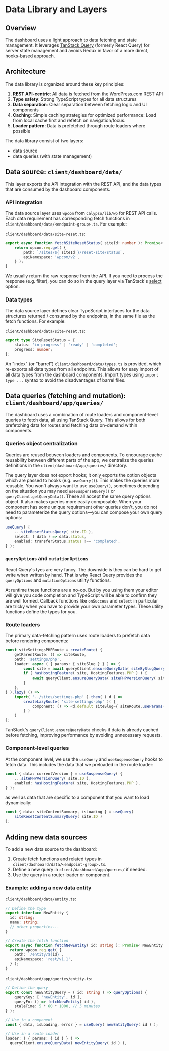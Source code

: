 # Data Library and Layers

## Overview

The dashboard uses a light approach to data fetching and state management. It leverages [TanStack Query](https://tanstack.com/query) (formerly React Query) for server state management and avoids Redux in favor of a more direct, hooks-based approach.

## Architecture

The data library is organized around these key principles:

1. **REST API-centric**: All data is fetched from the WordPress.com REST API
2. **Type safety**: Strong TypeScript types for all data structures
3. **Data separation**: Clear separation between fetching logic and UI components
4. **Caching**: Simple caching strategies for optimized performance: Load from local cache first and refetch on navigation/focus.
5. **Loader pattern**: Data is prefetched through route loaders where possible

The data library consist of two layers:

- data source
- data queries (with state management)

## Data source: `client/dashboard/data/`

This layer exports the API integration with the REST API, and the data types that are consumed by the dashboard components.

### API integration

The data source layer uses `wpcom` from `calypso/lib/wp` for REST API calls. Each data requirement has corresponding fetch functions in `client/dashboard/data/<endpoint-group>.ts`. For example:

`client/dashboard/data/site-reset.ts`:

```typescript
export async function fetchSiteResetStatus( siteId: number ): Promise< SiteResetStatus > {
	return wpcom.req.get( {
		path: `/sites/${ siteId }/reset-site/status`,
		apiNamespace: 'wpcom/v2',
	} );
}
```

We usually return the raw response from the API. If you need to process the response (e.g. filter), you can do so in the query layer via TanStack's [select](https://tanstack.com/query/latest/docs/framework/react/guides/render-optimizations#select) option.

### Data types

The data source layer defines clear TypeScript interfaces for the data structures returned / consumed by the endpoints, in the same file as the fetch functions. For example:

`client/dashboard/data/site-reset.ts`:

```typescript
export type SiteResetStatus = {
	status: 'in-progress' | 'ready' | 'completed';
	progress: number;
};
```

An "index" (or "barrel") `client/dashboard/data/types.ts` is provided, which re-exports all data types from all endpoints. This allows for easy import of all data types from the dashboard components. Import types using `import type ...` syntax to avoid the disadvantages of barrel files.

## Data queries (fetching and mutation): `client/dashboard/app/queries/`

The dashboard uses a combination of route loaders and component-level queries to fetch data, all using TanStack Query. This allows for both prefetching data for routes and fetching data on-demand within components.

### Queries object centralization

Queries are reused between loaders and components. To encourage cache reusability between different parts of the app, we centralize the queries definitions in the `client/dashboard/app/queries/` directory.

The query layer does not export hooks; it only exports the option objects which are passed to hooks (e.g. `useQuery()`). This makes the queries more reusable. You won't always want to use `useQuery()`, sometimes depending on the situation you may need `useSuspenseQuery()` or `queryClient.getQueryData()`. These all accept the same query options object. It also makes queries more easily composable. When your component has some unique requirement other queries don't, you do not need to parameterize the query options—you can compose your own query options:

```typescript
useQuery( {
	...siteResetStatusQuery( site.ID ),
	select: ( data ) => data.status,
	enabled: transferStatus.status !== 'completed',
} );
```

### `queryOptions` and `mutationOptions`

React Query's tyes are very fancy. The downside is they can be hard to get write when written by hand. That is why React Query provides the `queryOptions` and `mutationOptions` utility functions.

At runtime these functions are a no-op. But by you using them your editor will give you code completion and TypeScript will be able to confirm they are well formed. Callback functions like `onSuccess` and `select` in particular are tricky when you have to provide your own parameter types. These utility functions define the types for you.

### Route loaders

The primary data-fetching pattern uses route loaders to prefetch data before rendering components:

```typescript
const siteSettingsPHPRoute = createRoute( {
	getParentRoute: () => siteRoute,
	path: 'settings/php',
	loader: async ( { params: { siteSlug } } ) => {
		const site = await queryClient.ensureQueryData( siteBySlugQuery( siteSlug ) );
		if ( hasHostingFeature( site, HostingFeatures.PHP ) ) {
			await queryClient.ensureQueryData( sitePHPVersionQuery( site.ID ) );
		}
	},
} ).lazy( () =>
	import( '../sites/settings-php' ).then( ( d ) =>
		createLazyRoute( 'site-settings-php' )( {
			component: () => <d.default siteSlug={ siteRoute.useParams().siteSlug } />,
		} )
	)
);
```

TanStack's `queryClient.ensureQueryData` checks if data is already cached before fetching, improving performance by avoiding unnecessary requests.

### Component-level queries

At the component level, we use the `useQuery` and `useSuspenseQuery` hooks to fetch data. This includes the data that we preloaded in the route loader:

```typescript
const { data: currentVersion } = useSuspenseQuery( {
	...sitePHPVersionQuery( site.ID ),
	enabled: hasHostingFeature( site, HostingFeatures.PHP ),
} );
```

as well as data that are specific to a component that you want to load dynamically:

```typescript
const { data: siteContentSummary, isLoading } = useQuery(
	siteResetContentSummaryQuery( site.ID )
);
```

## Adding new data sources

To add a new data source to the dashboard:

1. Create fetch functions and related types in `client/dashboard/data/<endpoint-group>.ts`.
2. Define a new query in `client/dashboard/app/queries/` if needed.
3. Use the query in a router loader or component.

### Example: adding a new data entity

`client/dashboard/data/entity.ts`:

```typescript
// Define the type
export interface NewEntity {
  id: string;
  name: string;
  // other properties...
}

// Create the fetch function
export async function fetchNewEntity( id: string ): Promise< NewEntity > {
  return wpcom.req.get( {
    path: `/entity/${id}`,
    apiNamespace: 'rest/v1.1',
  } );
}
```

`client/dashboard/app/queries/entity.ts`:

```typescript
// Define the query
export const newEntityQuery = ( id: string ) => queryOptions( {
	queryKey: [ 'newEntity', id ],
	queryFn: () => fetchNewEntity( id ),
	staleTime: 5 * 60 * 1000, // 5 minutes
} );
```

```typescript
// Use in a component
const { data, isLoading, error } = useQuery( newEntityQuery( id ) );

// Use in a route loader
loader: ( { params: { id } } ) =>
  queryClient.ensureQueryData( newEntityQuery( id ) ),
```
